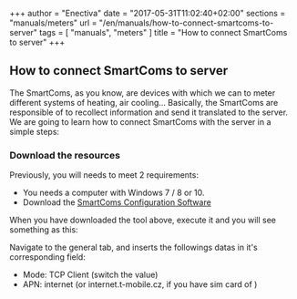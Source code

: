 +++
author = "Enectiva"
date = "2017-05-31T11:02:40+02:00"
sections = "manuals/meters"
url = "/en/manuals/how-to-connect-smartcoms-to-server"
tags = [
    "manuals",
    "meters"
]
title = "How to connect SmartComs to server"
+++

## How to connect SmartComs to server
The SmartComs, as you know, are devices with which we can to meter different systems of heating, air cooling... Basically, the SmartComs are responsible of to recollect information and send it translated to the server.
We are going to learn how to connect SmartComs with the server in a simple steps:

### Download the resources
Previously, you will needs to meet 2 requirements:

- You needs a computer with Windows 7 / 8 or 10.
- Download the [SmartComs Configuration Software](https://www.2n.cz/download/3/3/9/5/2n-smartcom-terminal-config-1.0.2.7.zip)

When you have downloaded the tool above, execute it and you will see something as this:
<insert image>

Navigate to the general tab, and inserts the followings datas in it's corresponding field:

- Mode: TCP Client (switch the value)
- APN: internet (or internet.t-mobile.cz, if you have sim card of )

